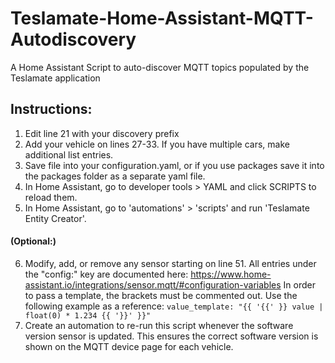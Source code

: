 # Teslamate-Home-Assistant-MQTT-Autodiscovery
A Home Assistant Script to auto-discover MQTT topics populated by the Teslamate application

## Instructions: 
  1. Edit line 21 with your discovery prefix
  2. Add your vehicle on lines 27-33. If you have multiple cars, make
     additional list entries.
  3. Save file into your configuration.yaml, or if you use packages save it
     into the packages folder as a separate yaml file.
  4. In Home Assistant, go to developer tools > YAML and click SCRIPTS to reload
     them.
  5. In Home Assistant, go to 'automations' > 'scripts' and run 'Teslamate
     Entity Creator'.
     
#### (Optional:)
  6. Modify, add, or remove any sensor starting on line 51. All entries under
     the "config:" key are documented here:
     https://www.home-assistant.io/integrations/sensor.mqtt/#configuration-variables
     In order to pass a template, the brackets must be commented out. Use the
     following example as a reference:
     `value_template: "{{ '{{' }} value | float(0) * 1.234 {{ '}}' }}"`
  7. Create an automation to re-run this script whenever the software version
     sensor is updated. This ensures the correct software version is shown on
     the MQTT device page for each vehicle.
